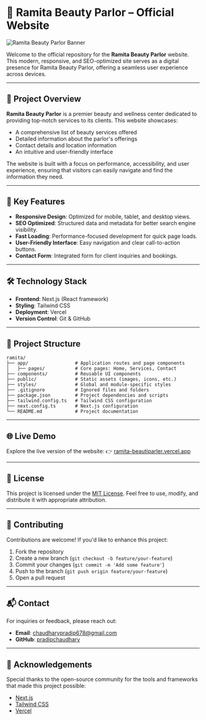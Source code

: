 
# 🌸 Ramita Beauty Parlor – Official Website

![Ramita Beauty Parlor Banner](ramita-logo.jpg)

Welcome to the official repository for the **Ramita Beauty Parlor** website. This modern, responsive, and SEO-optimized site serves as a digital presence for Ramita Beauty Parlor, offering a seamless user experience across devices.

---

## 📌 Project Overview

**Ramita Beauty Parlor** is a premier beauty and wellness center dedicated to providing top-notch services to its clients. This website showcases:

- A comprehensive list of beauty services offered
- Detailed information about the parlor's offerings
- Contact details and location information
- An intuitive and user-friendly interface

The website is built with a focus on performance, accessibility, and user experience, ensuring that visitors can easily navigate and find the information they need.

---

## 🚀 Key Features

- **Responsive Design**: Optimized for mobile, tablet, and desktop views.
- **SEO Optimized**: Structured data and metadata for better search engine visibility.
- **Fast Loading**: Performance-focused development for quick page loads.
- **User-Friendly Interface**: Easy navigation and clear call-to-action buttons.
- **Contact Form**: Integrated form for client inquiries and bookings.

---

## 🛠️ Technology Stack

- **Frontend**: Next.js (React framework)
- **Styling**: Tailwind CSS
- **Deployment**: Vercel
- **Version Control**: Git & GitHub

---

## 📂 Project Structure

```plaintext
ramita/
├── app/                 # Application routes and page components
│   ├── pages/           # Core pages: Home, Services, Contact
├── components/          # Reusable UI components
├── public/              # Static assets (images, icons, etc.)
├── styles/              # Global and module-specific styles
├── .gitignore           # Ignored files and folders
├── package.json         # Project dependencies and scripts
├── tailwind.config.ts   # Tailwind CSS configuration
├── next.config.ts       # Next.js configuration
└── README.md            # Project documentation
````

---

## 🌐 Live Demo

Explore the live version of the website:
👉 [ramita-beautiparler.vercel.app](https://ramita-beautiparler.vercel.app)

---

## 📄 License

This project is licensed under the [MIT License](LICENSE). Feel free to use, modify, and distribute it with appropriate attribution.

---

## 🤝 Contributing

Contributions are welcome! If you'd like to enhance this project:

1. Fork the repository
2. Create a new branch (`git checkout -b feature/your-feature`)
3. Commit your changes (`git commit -m 'Add some feature'`)
4. Push to the branch (`git push origin feature/your-feature`)
5. Open a pull request

---

## 📬 Contact

For inquiries or feedback, please reach out:

* **Email**: [chaudharypradip678@gmail.com](mailto:chaudharypradip678@gmail.com)
* **GitHub**: [pradipchaudhary](https://github.com/pradipchaudhary)

---

## 📝 Acknowledgements

Special thanks to the open-source community for the tools and frameworks that made this project possible:

* [Next.js](https://nextjs.org/)
* [Tailwind CSS](https://tailwindcss.com/)
* [Vercel](https://vercel.com/)


